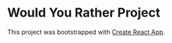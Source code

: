 # Would You Rather Project

This project was bootstrapped with [Create React App](https://github.com/facebookincubator/create-react-app).